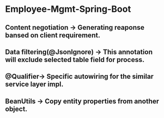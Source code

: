 # Employee-Mgmt-Spring-Boot
## Content negotiation -> Generating reaponse bansed on client requirement.<br>
## Data filtering(@JsonIgnore) -> This annotation will exclude selected table field for process.<br>
## @Qualifier-> Specific autowiring for the similar service layer impl.<br>
## BeanUtils -> Copy entity properties from another object.
